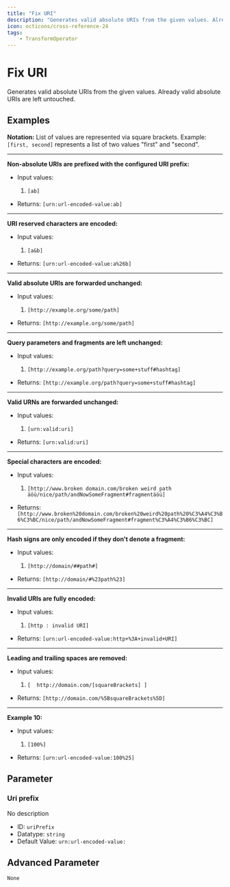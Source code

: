 ```yaml
---
title: "Fix URI"
description: "Generates valid absolute URIs from the given values. Already valid absolute URIs are left untouched."
icon: octicons/cross-reference-24
tags: 
    - TransformOperator
---
```

# Fix URI
<!-- This file was generated - DO NOT CHANGE IT MANUALLY -->



Generates valid absolute URIs from the given values. Already valid absolute URIs are left untouched.

## Examples

**Notation:** List of values are represented via square brackets. Example: `[first, second]` represents a list of two values "first" and "second".

---
**Non-absolute URIs are prefixed with the configured URI prefix:**

* Input values:
    1. `[ab]`

* Returns: `[urn:url-encoded-value:ab]`


---
**URI reserved characters are encoded:**

* Input values:
    1. `[a&b]`

* Returns: `[urn:url-encoded-value:a%26b]`


---
**Valid absolute URIs are forwarded unchanged:**

* Input values:
    1. `[http://example.org/some/path]`

* Returns: `[http://example.org/some/path]`


---
**Query parameters and fragments are left unchanged:**

* Input values:
    1. `[http://example.org/path?query=some+stuff#hashtag]`

* Returns: `[http://example.org/path?query=some+stuff#hashtag]`


---
**Valid URNs are forwarded unchanged:**

* Input values:
    1. `[urn:valid:uri]`

* Returns: `[urn:valid:uri]`


---
**Special characters are encoded:**

* Input values:
    1. `[http://www.broken domain.com/broken weird path äöü/nice/path/andNowSomeFragment#fragmentäöü]`

* Returns: `[http://www.broken%20domain.com/broken%20weird%20path%20%C3%A4%C3%B6%C3%BC/nice/path/andNowSomeFragment#fragment%C3%A4%C3%B6%C3%BC]`


---
**Hash signs are only encoded if they don't denote a fragment:**

* Input values:
    1. `[http://domain/##path#]`

* Returns: `[http://domain/#%23path%23]`


---
**Invalid URIs are fully encoded:**

* Input values:
    1. `[http : invalid URI]`

* Returns: `[urn:url-encoded-value:http+%3A+invalid+URI]`


---
**Leading and trailing spaces are removed:**

* Input values:
    1. `[  http://domain.com/[squareBrackets] ]`

* Returns: `[http://domain.com/%5BsquareBrackets%5D]`


---
**Example 10:**

* Input values:
    1. `[100%]`

* Returns: `[urn:url-encoded-value:100%25]`




## Parameter

### Uri prefix

No description

- ID: `uriPrefix`
- Datatype: `string`
- Default Value: `urn:url-encoded-value:`





## Advanced Parameter

`None`